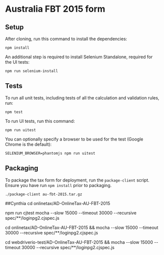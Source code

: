 # Australia FBT 2015 form

## Setup

After cloning, run this command to install the dependencies:

    npm install

An additional step is required to install Selenium Standalone, required for the UI tests:

    npm run selenium-install

## Tests

To run all unit tests, including tests of all the calculation and validation rules, run:

    npm test

To run UI tests, run this command:

    npm run uitest
    
You can optionally specify a browser to be used for the test (Google Chrome is the default):

    SELENIUM_BROWSER=phantomjs npm run uitest 

## Packaging

To package the tax form for deployment, run the `package-client` script. Ensure you have run `npm install` prior to packaging.

    ./package-client au-fbt-2015.tar.gz


##Cynthia
cd onlinetax/AD-OnlineTax-AU-FBT-2015
 
 npm run cjtest
mocha --slow 15000 --timeout 30000 --recursive spec/**/loginpg2.cjspec.js


cd onlinetax/AD-OnlineTax-AU-FBT-2015 && mocha --slow 15000 --timeout 30000 --recursive spec/**/loginpg2.cjspec.js

cd webdriverio-test/AD-OnlineTax-AU-FBT-2015 && mocha --slow 15000 --timeout 30000 --recursive spec/**/loginpg2.cjspec.js


